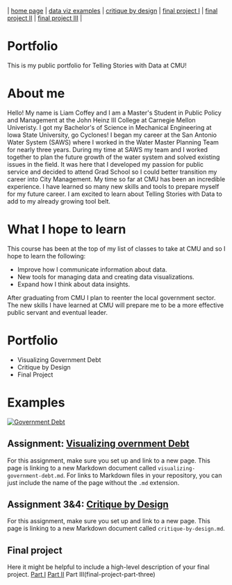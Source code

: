 | [home page](https://cmustudent.github.io/tswd-portfolio-templates/) | [data viz examples](dataviz-examples) | [critique by design](critique-by-design) | [final project I](final-project-part-one) | [final project II](final-project-part-two) | [final project III](final-project-part-three) |

# Portfolio
This is my public portfolio for Telling Stories with Data at CMU!

# About me
Hello! My name is Liam Coffey and I am a Master's Student in Public Policy and Management at the John Heinz III College at Carnegie Mellon Univeristy. I got my Bachelor's of Science in Mechanical Engineering at Iowa State University, go Cyclones!
I began my career at the San Antonio Water System (SAWS) where I worked in the Water Master Planning Team for nearly three years. During my time at SAWS my team and I worked together to plan the future growth of the water system and solved existing issues in the field. It was here that I developed my passion for public service and decided to attend Grad School so I could better transition my career into City Management.
My time so far at CMU has been an incredible experience. I have learned so many new skills and tools to prepare myself for my future career. I am excited to learn about Telling Stories with Data to add to my already growing tool belt.

# What I hope to learn
This course has been at the top of my list of classes to take at CMU and so I hope to learn the following:

- Improve how I communicate information about data.
- New tools for managing data and creating data visualizations.
- Expand how I think about data insights.

After graduating from CMU I plan to reenter the local government sector. The new skills I have learned at CMU will prepare me to be a more effective public servant and eventual leader.

# Portfolio
- Visualizing Government Debt
- Critique by Design
- Final Project

# Examples
<div class='tableauPlaceholder' id='viz1757300842272' style='position: relative'><noscript><a href='#'><img alt='Government Debt  ' src='https:&#47;&#47;public.tableau.com&#47;static&#47;images&#47;Go&#47;GovernmentDebtTableauWorkbook&#47;GovernmentDebt&#47;1_rss.png' style='border: none' /></a></noscript><object class='tableauViz'  style='display:none;'><param name='host_url' value='https%3A%2F%2Fpublic.tableau.com%2F' /> <param name='embed_code_version' value='3' /> <param name='site_root' value='' /><param name='name' value='GovernmentDebtTableauWorkbook&#47;GovernmentDebt' /><param name='tabs' value='no' /><param name='toolbar' value='yes' /><param name='static_image' value='https:&#47;&#47;public.tableau.com&#47;static&#47;images&#47;Go&#47;GovernmentDebtTableauWorkbook&#47;GovernmentDebt&#47;1.png' /> <param name='animate_transition' value='yes' /><param name='display_static_image' value='yes' /><param name='display_spinner' value='yes' /><param name='display_overlay' value='yes' /><param name='display_count' value='yes' /><param name='language' value='en-US' /><param name='filter' value='publish=yes' /></object></div>
<script type='text/javascript'>
  var divElement = document.getElementById('viz1757300842272');
  var vizElement = divElement.getElementsByTagName('object')[0];
  vizElement.style.width='100%';vizElement.style.height=(divElement.offsetWidth*0.75)+'px';
  var scriptElement = document.createElement('script');
  scriptElement.src = 'https://public.tableau.com/javascripts/api/viz_v1.js';
  vizElement.parentNode.insertBefore(scriptElement, vizElement);
</script>

## Assignment: [Visualizing overnment Debt](visualizing-government-debt)
For this assignment, make sure you set up and link to a new page.  This page is linking to a new Markdown document called `visualizing-government-debt.md`.  For links to Markdown files in your repository, you can just include the name of the page without the `.md` extension. 

## Assignment 3&4: [Critique by Design](critique-by-design)
For this assignment, make sure you set up and link to a new page.  This page is linking to a new Markdown document called `critique-by-design.md`.  

## Final project
Here it might be helpful to include a high-level description of your final project. 
[Part I](final-project-part-one)
[Part II](final-project-part-two)
Part III(final-project-part-three)


